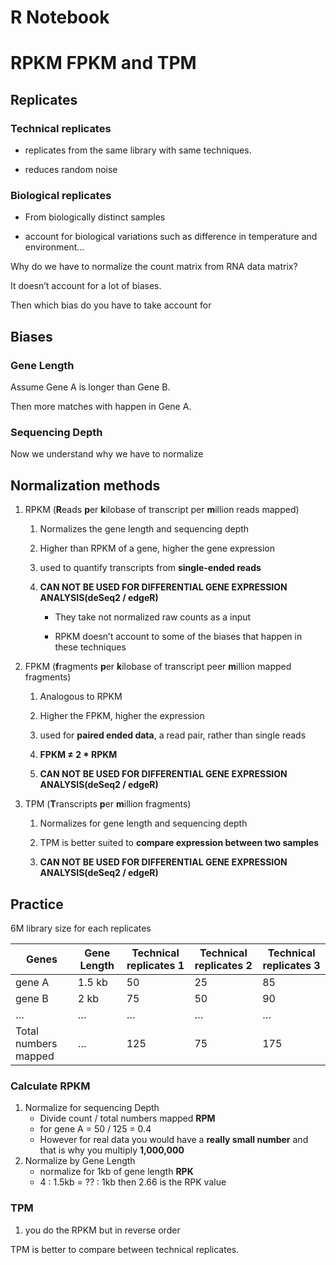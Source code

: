 R Notebook
================

# RPKM FPKM and TPM

## Replicates

### Technical replicates

- replicates from the same library with same techniques.

- reduces random noise

### Biological replicates

- From biologically distinct samples

- account for biological variations such as difference in temperature
  and environment…

Why do we have to normalize the count matrix from RNA data matrix?

It doesn’t account for a lot of biases.

Then which bias do you have to take account for

## Biases

### Gene Length

Assume Gene A is longer than Gene B.

Then more matches with happen in Gene A.

### Sequencing Depth

Now we understand why we have to normalize

## Normalization methods

1.  RPKM (**R**eads **p**er **k**ilobase of transcript per **m**illion
    reads mapped)

    1.  Normalizes the gene length and sequencing depth

    2.  Higher than RPKM of a gene, higher the gene expression

    3.  used to quantify transcripts from **single-ended reads**

    4.  **CAN NOT BE USED FOR DIFFERENTIAL GENE EXPRESSION
        ANALYSIS(deSeq2 / edgeR)**

        - They take not normalized raw counts as a input

        - RPKM doesn’t account to some of the biases that happen in
          these techniques

2.  FPKM (**f**ragments **p**er **k**ilobase of transcript peer
    **m**illion mapped fragments)

    1.  Analogous to RPKM

    2.  Higher the FPKM, higher the expression

    3.  used for **paired ended data**, a read pair, rather than single
        reads

    4.  **FPKM ≠ 2 \* RPKM**

    5.  **CAN NOT BE USED FOR DIFFERENTIAL GENE EXPRESSION
        ANALYSIS(deSeq2 / edgeR)**

3.  TPM (**T**ranscripts **p**er **m**illion fragments)

    1.  Normalizes for gene length and sequencing depth

    2.  TPM is better suited to **compare expression between two
        samples**

    3.  **CAN NOT BE USED FOR DIFFERENTIAL GENE EXPRESSION
        ANALYSIS(deSeq2 / edgeR)**

## Practice

6M library size for each replicates

| Genes                | Gene Length | Technical replicates 1 | Technical replicates 2 | Technical replicates 3 |
|----------------------|-------------|------------------------|------------------------|------------------------|
| gene A               | 1.5 kb      | 50                     | 25                     | 85                     |
| gene B               | 2 kb        | 75                     | 50                     | 90                     |
| …                    | …           | …                      | …                      | …                      |
| Total numbers mapped | …           | 125                    | 75                     | 175                    |

### Calculate RPKM

1.  Normalize for sequencing Depth
    - Divide count / total numbers mapped **RPM**
    - for gene A = 50 / 125 = 0.4
    - However for real data you would have a **really small number** and
      that is why you multiply **1,000,000**
2.  Normalize by Gene Length
    - normalize for 1kb of gene length **RPK**
    - 4 : 1.5kb = ?? : 1kb then 2.66 is the RPK value

### TPM

1.  you do the RPKM but in reverse order

TPM is better to compare between technical replicates.

